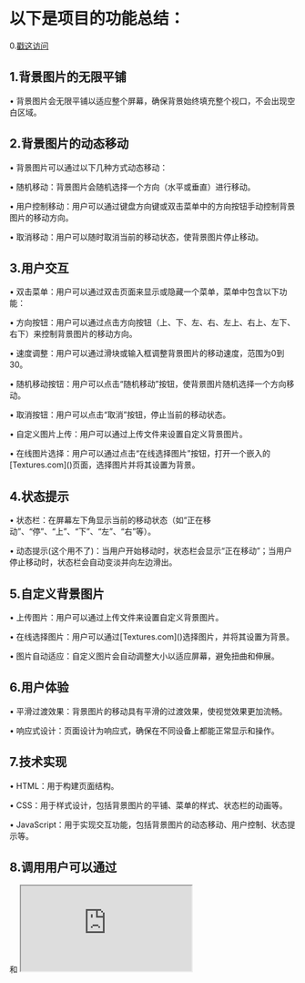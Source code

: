 <h1>以下是项目的功能总结：</h1>
0.<a href="https://lx.ct.ws/s/000001">戳这访问</a>
<h2>1.背景图片的无限平铺</h2>
<p>• 背景图片会无限平铺以适应整个屏幕，确保背景始终填充整个视口，不会出现空白区域。</p>
<h2>2.背景图片的动态移动</h2>
<p>• 背景图片可以通过以下几种方式动态移动：</p>
<p>• 随机移动：背景图片会随机选择一个方向（水平或垂直）进行移动。</p>
<p>• 用户控制移动：用户可以通过键盘方向键或双击菜单中的方向按钮手动控制背景图片的移动方向。</p>
<p>• 取消移动：用户可以随时取消当前的移动状态，使背景图片停止移动。</p>
<h2>3.用户交互</h2>
<p>• 双击菜单：用户可以通过双击页面来显示或隐藏一个菜单，菜单中包含以下功能：</p>
<p>• 方向按钮：用户可以通过点击方向按钮（上、下、左、右、左上、右上、左下、右下）来控制背景图片的移动方向。</p>
<p>• 速度调整：用户可以通过滑块或输入框调整背景图片的移动速度，范围为0到30。</p>
<p>• 随机移动按钮：用户可以点击“随机移动”按钮，使背景图片随机选择一个方向移动。</p>
<p>• 取消按钮：用户可以点击“取消”按钮，停止当前的移动状态。</p>
<p>• 自定义图片上传：用户可以通过上传文件来设置自定义背景图片。</p>
<p>• 在线图片选择：用户可以通过点击“在线选择图片”按钮，打开一个嵌入的[Textures.com]()页面，选择图片并将其设置为背景。</p>
<h2>4.状态提示</h2>
<p>• 状态栏：在屏幕左下角显示当前的移动状态（如“正在移动”、“停”、“上”、“下”、“左”、“右”等）。</p>
<p>• 动态提示(这个用不了)：当用户开始移动时，状态栏会显示“正在移动”；当用户停止移动时，状态栏会自动变淡并向左边滑出。</p>
<h2>5.自定义背景图片</h2>
<p>• 上传图片：用户可以通过上传文件来设置自定义背景图片。</p>
<p>• 在线选择图片：用户可以通过[Textures.com]()选择图片，并将其设置为背景。</p>
<p>• 图片自动适应：自定义图片会自动调整大小以适应屏幕，避免扭曲和伸展。</p>
<h2>6.用户体验</h2>
<p>• 平滑过渡效果：背景图片的移动具有平滑的过渡效果，使视觉效果更加流畅。</p>
<p>• 响应式设计：页面设计为响应式，确保在不同设备上都能正常显示和操作。</p>
<h2>7.技术实现</h2>
<p>• HTML：用于构建页面结构。</p>
<p>• CSS：用于样式设计，包括背景图片的平铺、菜单的样式、状态栏的动画等。</p>
<p>• JavaScript：用于实现交互功能，包括背景图片的动态移动、用户控制、状态提示等。</p>
<h2>8.调用用户可以通过</h2>
<p><style>
        }
        iframe {
            position: fixed;
            top: 0;
            left: 0;
            width: 100%;
            height: 100%;
            z-index: -1;
            border: none;
        }
</style>
和    <iframe src="http://laxx.tttttttttt.top/project/000001"></iframe></p>